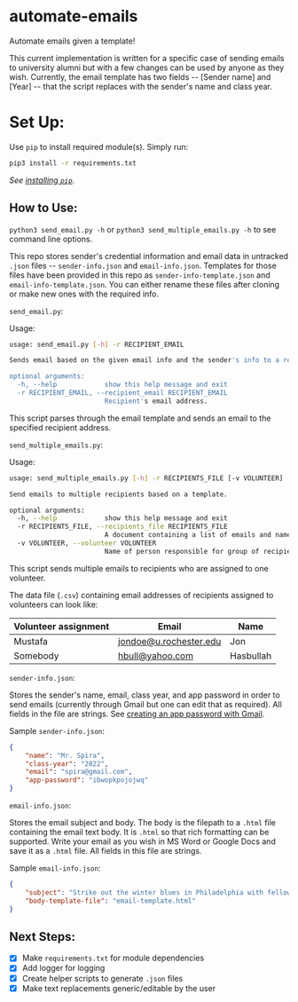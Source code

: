 # automate-emails

Automate emails given a template!

This current implementation is written for a specific case of sending emails to university alumni but with a few changes can be used by anyone as they wish. Currently, the email template has two fields -- [Sender name] and [Year] -- that the script replaces with the sender's name and class year.

# Set Up:
Use `pip` to install required module(s). Simply run:
```bash
pip3 install -r requirements.txt
```

*See [installing `pip`](https://pip.pypa.io/en/stable/installation/)*.

## How to Use:
`python3 send_email.py -h` or `python3 send_multiple_emails.py -h` to see command line options.

This repo stores sender's credential information and email data in untracked `.json` files -- `sender-info.json` and `email-info.json`. Templates for those files have been provided in this repo as `sender-info-template.json` and `email-info-template.json`. You can either rename these files after cloning or make new ones with the required info.

`send_email.py`:

Usage:
```bash
usage: send_email.py [-h] -r RECIPIENT_EMAIL

Sends email based on the given email info and the sender's info to a recipient.

optional arguments:
  -h, --help            show this help message and exit
  -r RECIPIENT_EMAIL, --recipient_email RECIPIENT_EMAIL
                        Recipient's email address.
```
This script parses through the email template and sends an email to the specified recipient address.

`send_multiple_emails.py`:

Usage:
```bash
usage: send_multiple_emails.py [-h] -r RECIPIENTS_FILE [-v VOLUNTEER]

Send emails to multiple recipients based on a template.

optional arguments:
  -h, --help            show this help message and exit
  -r RECIPIENTS_FILE, --recipients_file RECIPIENTS_FILE
                        A document containing a list of emails and names of recipients. Currently supporting .csv files.
  -v VOLUNTEER, --volunteer VOLUNTEER
                        Name of person responsible for group of recipients in the data.
```
This script sends multiple emails to recipients who are assigned to one volunteer.

The data file (`.csv`) containing email addresses of recipients assigned to volunteers can look like:

| Volunteer assignment  | Email                  | Name |
| -------------         | -------------          | ------------- |
| Mustafa               | jondoe@u.rochester.edu | Jon |
| Somebody              | hbull@yahoo.com        | Hasbullah |

`sender-info.json`:

Stores the sender's name, email, class year, and app password in order to send emails (currently through Gmail but one can edit that as required). All fields in the file are strings. See [creating an app password with Gmail](https://support.google.com/accounts/answer/185833?visit_id=638125354060183902-2645876164&p=InvalidSecondFactor&rd=1).

Sample `sender-info.json`:
```json
{
    "name": "Mr. Spira",
    "class-year": "2022",
    "email": "spira@gmail.com",
    "app-password": "ibwopkpojojwq"
}
```

`email-info.json`:

Stores the email subject and body. The body is the filepath to a `.html` file containing the email text body. It is `.html` so that rich formatting can be supported. Write your email as you wish in MS Word or Google Docs and save it as a `.html` file. All fields in this file are strings.

Sample `email-info.json`:
```json
{
    "subject": "Strike out the winter blues in Philadelphia with fellow young alumni!",
    "body-template-file": "email-template.html"
}
```


## Next Steps:
- [x] Make `requirements.txt` for module dependencies
- [x] Add logger for logging
- [x] Create helper scripts to generate `.json` files
- [x] Make text replacements generic/editable by the user
